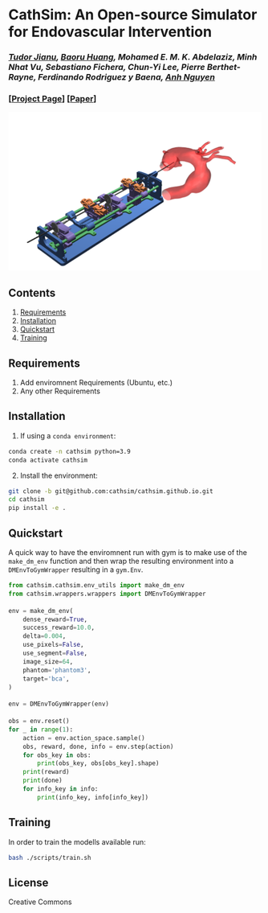 # CathSim: An Open-source Simulator for Endovascular Intervention
### *[Tudor Jianu](https://tudorjnu.github.io/), [Baoru Huang](https://baoru.netlify.app), Mohamed E. M. K. Abdelaziz, Minh Nhat Vu, Sebastiano Fichera, Chun-Yi Lee, Pierre Berthet-Rayne, Ferdinando Rodriguez y Baena, [Anh Nguyen](https://cgi.csc.liv.ac.uk/~anguyen/)*
### [[Project Page](https://robotvision-ai.github.io/cathsim/)] [[Paper](https://arxiv.org/abs/2208.01455)]


![CathSim](./cathsim.png)

## Contents
1. [Requirements](#requirements)
2. [Installation](#installation)
3. [Quickstart](#quickstart)
4. [Training](#training)


## Requirements
1. Add enviromnent Requirements (Ubuntu, etc.)
2. Any other Requirements


## Installation

1. If using a `conda environment`:

```bash
conda create -n cathsim python=3.9
conda activate cathsim
```

2. Install the environment:

```bash
git clone -b git@github.com:cathsim/cathsim.github.io.git
cd cathsim
pip install -e .
```

## Quickstart

A quick way to have the enviromnent run with gym is to make use of the `make_dm_env` function and then wrap the resulting environment into a `DMEnvToGymWrapper` resulting in a `gym.Env`.

```python
from cathsim.cathsim.env_utils import make_dm_env
from cathsim.wrappers.wrappers import DMEnvToGymWrapper

env = make_dm_env(
    dense_reward=True,
    success_reward=10.0,
    delta=0.004,
    use_pixels=False,
    use_segment=False,
    image_size=64,
    phantom='phantom3',
    target='bca',
)

env = DMEnvToGymWrapper(env)

obs = env.reset()
for _ in range(1):
    action = env.action_space.sample()
    obs, reward, done, info = env.step(action)
    for obs_key in obs:
        print(obs_key, obs[obs_key].shape)
    print(reward)
    print(done)
    for info_key in info:
        print(info_key, info[info_key])
```

## Training 

In order to train the modells available run:
```bash
bash ./scripts/train.sh
```

## License
Creative Commons
